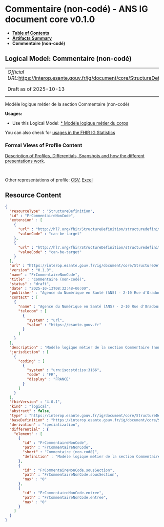 # Commentaire (non-codé) - ANS IG document core v0.1.0

* [**Table of Contents**](toc.md)
* [**Artifacts Summary**](artifacts.md)
* **Commentaire (non-codé)**

## Logical Model: Commentaire (non-codé) 

| | |
| :--- | :--- |
| *Official URL*:https://interop.esante.gouv.fr/ig/document/core/StructureDefinition/FrCommentaireNonCode | *Version*:0.1.0 |
| Draft as of 2025-10-13 | *Computable Name*:FrCommentaireNonCode |

 
Modèle logique métier de la section Commentaire (non-codé) 

**Usages:**

* Use this Logical Model: [* Modèle logique métier du corps](StructureDefinition-CorpsDocument.md)

You can also check for [usages in the FHIR IG Statistics](https://packages2.fhir.org/xig/ans.document.fr.core|current/StructureDefinition/FrCommentaireNonCode)

### Formal Views of Profile Content

 [Description of Profiles, Differentials, Snapshots and how the different presentations work](http://build.fhir.org/ig/FHIR/ig-guidance/readingIgs.html#structure-definitions). 

 

Other representations of profile: [CSV](StructureDefinition-FrCommentaireNonCode.csv), [Excel](StructureDefinition-FrCommentaireNonCode.xlsx) 



## Resource Content

```json
{
  "resourceType" : "StructureDefinition",
  "id" : "FrCommentaireNonCode",
  "extension" : [
    {
      "url" : "http://hl7.org/fhir/StructureDefinition/structuredefinition-type-characteristics",
      "valueCode" : "can-be-target"
    },
    {
      "url" : "http://hl7.org/fhir/StructureDefinition/structuredefinition-type-characteristics",
      "valueCode" : "can-be-target"
    }
  ],
  "url" : "https://interop.esante.gouv.fr/ig/document/core/StructureDefinition/FrCommentaireNonCode",
  "version" : "0.1.0",
  "name" : "FrCommentaireNonCode",
  "title" : "Commentaire (non-codé)",
  "status" : "draft",
  "date" : "2025-10-13T08:32:48+00:00",
  "publisher" : "Agence du Numérique en Santé (ANS) - 2-10 Rue d'Oradour-sur-Glane, 75015 Paris",
  "contact" : [
    {
      "name" : "Agence du Numérique en Santé (ANS) - 2-10 Rue d'Oradour-sur-Glane, 75015 Paris",
      "telecom" : [
        {
          "system" : "url",
          "value" : "https://esante.gouv.fr"
        }
      ]
    }
  ],
  "description" : "Modèle logique métier de la section Commentaire (non-codé)",
  "jurisdiction" : [
    {
      "coding" : [
        {
          "system" : "urn:iso:std:iso:3166",
          "code" : "FR",
          "display" : "FRANCE"
        }
      ]
    }
  ],
  "fhirVersion" : "4.0.1",
  "kind" : "logical",
  "abstract" : false,
  "type" : "https://interop.esante.gouv.fr/ig/document/core/StructureDefinition/FrCommentaireNonCode",
  "baseDefinition" : "https://interop.esante.gouv.fr/ig/document/core/StructureDefinition/Section",
  "derivation" : "specialization",
  "differential" : {
    "element" : [
      {
        "id" : "FrCommentaireNonCode",
        "path" : "FrCommentaireNonCode",
        "short" : "Commentaire (non-codé)",
        "definition" : "Modèle logique métier de la section Commentaire (non-codé)"
      },
      {
        "id" : "FrCommentaireNonCode.sousSection",
        "path" : "FrCommentaireNonCode.sousSection",
        "max" : "0"
      },
      {
        "id" : "FrCommentaireNonCode.entree",
        "path" : "FrCommentaireNonCode.entree",
        "max" : "0"
      }
    ]
  }
}

```
